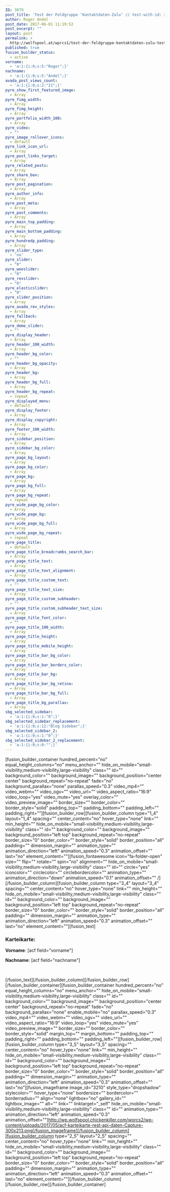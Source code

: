 ```yaml
---
ID: 3079
post_title: 'Test der Feldgruppe ‘Kontaktdaten-Zulu’ // test-with-id: 3199'
author: Roger Andel
post_date: 2017-06-01 11:19:52
post_excerpt: ""
layout: post
permalink: >
  http://wolfspool.at/wprcs1/test-der-feldgruppe-kontaktdaten-zulu-test-with-id-3199/
published: true
fusion_builder_status:
  - active
vorname:
  - 'a:1:{i:0;s:5:"Roger";}'
nachname:
  - 'a:1:{i:0;s:5:"Andel";}'
avada_post_views_count:
  - 'a:1:{i:0;s:2:"21";}'
pyre_show_first_featured_image:
  - Array
pyre_fimg_width:
  - Array
pyre_fimg_height:
  - Array
pyre_portfolio_width_100:
  - Array
pyre_video:
  - ""
pyre_image_rollover_icons:
  - default
pyre_link_icon_url:
  - Array
pyre_post_links_target:
  - Array
pyre_related_posts:
  - Array
pyre_share_box:
  - Array
pyre_post_pagination:
  - Array
pyre_author_info:
  - Array
pyre_post_meta:
  - Array
pyre_post_comments:
  - Array
pyre_main_top_padding:
  - Array
pyre_main_bottom_padding:
  - Array
pyre_hundredp_padding:
  - Array
pyre_slider_type:
  - 'no'
pyre_slider:
  - "0"
pyre_wooslider:
  - "0"
pyre_revslider:
  - "0"
pyre_elasticslider:
  - "0"
pyre_slider_position:
  - Array
pyre_avada_rev_styles:
  - Array
pyre_fallback:
  - Array
pyre_demo_slider:
  - ""
pyre_display_header:
  - Array
pyre_header_100_width:
  - Array
pyre_header_bg_color:
  - ""
pyre_header_bg_opacity:
  - Array
pyre_header_bg:
  - Array
pyre_header_bg_full:
  - Array
pyre_header_bg_repeat:
  - repeat
pyre_displayed_menu:
  - default
pyre_display_footer:
  - Array
pyre_display_copyright:
  - Array
pyre_footer_100_width:
  - Array
pyre_sidebar_position:
  - Array
pyre_sidebar_bg_color:
  - Array
pyre_page_bg_layout:
  - Array
pyre_page_bg_color:
  - Array
pyre_page_bg:
  - Array
pyre_page_bg_full:
  - Array
pyre_page_bg_repeat:
  - repeat
pyre_wide_page_bg_color:
  - Array
pyre_wide_page_bg:
  - Array
pyre_wide_page_bg_full:
  - Array
pyre_wide_page_bg_repeat:
  - repeat
pyre_page_title:
  - default
pyre_page_title_breadcrumbs_search_bar:
  - Array
pyre_page_title_text:
  - Array
pyre_page_title_text_alignment:
  - Array
pyre_page_title_custom_text:
  - ""
pyre_page_title_text_size:
  - Array
pyre_page_title_custom_subheader:
  - ""
pyre_page_title_custom_subheader_text_size:
  - Array
pyre_page_title_font_color:
  - ""
pyre_page_title_100_width:
  - Array
pyre_page_title_height:
  - Array
pyre_page_title_mobile_height:
  - Array
pyre_page_title_bar_bg_color:
  - Array
pyre_page_title_bar_borders_color:
  - Array
pyre_page_title_bar_bg:
  - Array
pyre_page_title_bar_bg_retina:
  - Array
pyre_page_title_bar_bg_full:
  - Array
pyre_page_title_bg_parallax:
  - Array
sbg_selected_sidebar:
  - 'a:1:{i:0;s:1:"0";}'
sbg_selected_sidebar_replacement:
  - 'a:1:{i:0;s:12:"Blog Sidebar";}'
sbg_selected_sidebar_2:
  - 'a:1:{i:0;s:1:"0";}'
sbg_selected_sidebar_2_replacement:
  - 'a:1:{i:0;s:0:"";}'
---
```

[fusion_builder_container hundred_percent="no" equal_height_columns="no" menu_anchor="" hide_on_mobile="small-visibility,medium-visibility,large-visibility" class="" id="" background_color="" background_image="" background_position="center center" background_repeat="no-repeat" fade="no" background_parallax="none" parallax_speed="0.3" video_mp4="" video_webm="" video_ogv="" video_url="" video_aspect_ratio="16:9" video_loop="yes" video_mute="yes" overlay_color="" video_preview_image="" border_size="" border_color="" border_style="solid" padding_top="" padding_bottom="" padding_left="" padding_right=""][fusion_builder_row][fusion_builder_column type="1_4" layout="1_4" spacing="" center_content="no" hover_type="none" link="" min_height="" hide_on_mobile="small-visibility,medium-visibility,large-visibility" class="" id="" background_color="" background_image="" background_position="left top" background_repeat="no-repeat" border_size="0" border_color="" border_style="solid" border_position="all" padding="" dimension_margin="" animation_type="" animation_direction="left" animation_speed="0.3" animation_offset="" last="no" element_content=""][fusion_fontawesome icon="fa-folder-open" size="" flip="" rotate="" spin="no" alignment="" hide_on_mobile="small-visibility,medium-visibility,large-visibility" class="" id="" circle="yes" iconcolor="" circlecolor="" circlebordercolor="" animation_type="" animation_direction="down" animation_speed="0.1" animation_offset="" /][/fusion_builder_column][fusion_builder_column type="3_4" layout="3_4" spacing="" center_content="no" hover_type="none" link="" min_height="" hide_on_mobile="small-visibility,medium-visibility,large-visibility" class="" id="" background_color="" background_image="" background_position="left top" background_repeat="no-repeat" border_size="0" border_color="" border_style="solid" border_position="all" padding="" dimension_margin="" animation_type="" animation_direction="left" animation_speed="0.3" animation_offset="" last="no" element_content=""][fusion_text]
<h3>Karteikarte:</h3>
<strong>Vorname</strong>: [acf field="vorname"]

<strong>Nachname</strong>: [acf field="nachname"]

&nbsp;

[/fusion_text][/fusion_builder_column][/fusion_builder_row][/fusion_builder_container][fusion_builder_container hundred_percent="no" equal_height_columns="no" menu_anchor="" hide_on_mobile="small-visibility,medium-visibility,large-visibility" class="" id="" background_color="" background_image="" background_position="center center" background_repeat="no-repeat" fade="no" background_parallax="none" enable_mobile="no" parallax_speed="0.3" video_mp4="" video_webm="" video_ogv="" video_url="" video_aspect_ratio="16:9" video_loop="yes" video_mute="yes" video_preview_image="" border_size="" border_color="" border_style="solid" margin_top="" margin_bottom="" padding_top="" padding_right="" padding_bottom="" padding_left=""][fusion_builder_row][fusion_builder_column type="3_5" layout="3_5" spacing="" center_content="no" hover_type="none" link="" min_height="" hide_on_mobile="small-visibility,medium-visibility,large-visibility" class="" id="" background_color="" background_image="" background_position="left top" background_repeat="no-repeat" border_size="0" border_color="" border_style="solid" border_position="all" padding="" dimension_margin="" animation_type="" animation_direction="left" animation_speed="0.3" animation_offset="" last="no"][fusion_imageframe image_id="3210" style_type="dropshadow" stylecolor="" hover_type="none" bordersize="" bordercolor="" borderradius="" align="none" lightbox="no" gallery_id="" lightbox_image="" alt="" link="" linktarget="_self" hide_on_mobile="small-visibility,medium-visibility,large-visibility" class="" id="" animation_type="" animation_direction="left" animation_speed="0.3" animation_offset=""]http://wp.wolfspool.chickenkiller.com/wprcs2/wp-content/uploads/2017/05/acf-karteikarte-rest-api-daten-Capture-300x213.png[/fusion_imageframe][/fusion_builder_column][fusion_builder_column type="2_5" layout="2_5" spacing="" center_content="no" hover_type="none" link="" min_height="" hide_on_mobile="small-visibility,medium-visibility,large-visibility" class="" id="" background_color="" background_image="" background_position="left top" background_repeat="no-repeat" border_size="0" border_color="" border_style="solid" border_position="all" padding="" dimension_margin="" animation_type="" animation_direction="left" animation_speed="0.3" animation_offset="" last="no" element_content=""][/fusion_builder_column][/fusion_builder_row][/fusion_builder_container]